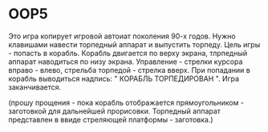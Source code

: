 # OOP5
 
Это игра копирует игровой автоиат поколения 90-х годов. Нужно клавишами навести торпедный аппарат и выпустить торпеду. Цель игры - попасть в корабль. Корабль двигается по верху экрана, тлрпедный аппарат наводиться по низу экрана. Управление - стрелки курсора вправо - влево, стрельба торпедой - стрелка вверх. При попадании в корабль выводиться надпись: " КОРАБЛЬ ТОРПЕДИРОВАН ". Игра заканчивается.        


(прошу прощения - пока корабль отображается прямоугольником - заготовкой для дальнейшей прорисовки. Торпедный аппарат представлен в ввиде стреляющей платформы - заготовка.)
